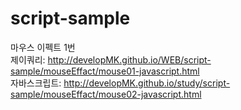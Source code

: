 # script-sample

마우스 이펙트 1번<br>
제이쿼리: http://developMK.github.io/WEB/script-sample/mouseEffact/mouse01-javascript.html<br>
자바스크립트: http://developMK.github.io/study/script-sample/mouseEffact/mouse02-javascript.html
